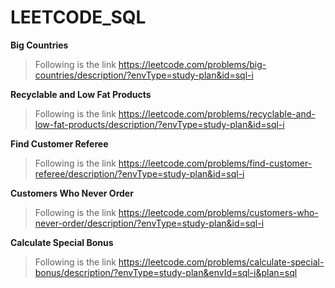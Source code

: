 # LEETCODE_SQL

**Big Countries**
> Following is the link https://leetcode.com/problems/big-countries/description/?envType=study-plan&id=sql-i


**Recyclable and Low Fat Products**
> Following is the link https://leetcode.com/problems/recyclable-and-low-fat-products/description/?envType=study-plan&id=sql-i

**Find Customer Referee**
> Following is the link https://leetcode.com/problems/find-customer-referee/description/?envType=study-plan&id=sql-i

**Customers Who Never Order**
> Following is the link https://leetcode.com/problems/customers-who-never-order/description/?envType=study-plan&id=sql-i

**Calculate Special Bonus**
> Following is the link https://leetcode.com/problems/calculate-special-bonus/description/?envType=study-plan&envId=sql-i&plan=sql
